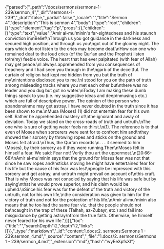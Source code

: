 {"parsed":{"_path":"/docs/sermons/sermons-1-239/sermon_4","_dir":"sermons-1-239","_draft":false,"_partial":false,"_locale":"","title":"Sermon 4","description":"This is sermon 4","body":{"type":"root","children":[{"type":"element","tag":"p","props":{},"children":[{"type":"text","value":"Amir al-mu'minin's far-sightedness and his staunch conviction in\nBelief\nThrough us you got guidance in the darkness and secured high position, and through us you\ngot out of the gloomy night. The ears which do not listen to the cries may become deaf.\nHow can one who remained deaf to the loud cries (of the Qur'an and the Prophet) listen to\n(my) feeble voice. The heart that has ever palpitated (with fear of Allah) may get peace.\nI always apprehended from you consequences of treachery and I had seen you through in the\ngarb of the deceitful. The curtain of religion had kept me hidden from you but the truth of my\nintentions disclosed you to me.\nI stood for you on the path of truth among misleading tracks where you met each other but\nthere was no leader and you dug but got no water.\nToday I am making these dumb things speak to you (i.e. my suggestive ideas and deep\nmusings etc.) which are full of descriptive power. The opinion of the person who abandons\nme may get astray. I have never doubted in the truth since it has been shown to me.\nMusa (Moses) (1) did not entertain fear for his own self. Rather he apprehended mastery of\nthe ignorant and away of deviation. Today we stand on the cross-roads of truth and untruth.\nThe one who is sure of getting water feels no thirst.\n(1). The reference is to that even of Moses when sorcerers were sent for to confront him and\nthey showed their sorcery by throwing ropes and sticks on the ground and Moses felt afraid.\nThus, the Qur'an records:\n. . . it seemed to him (Moses), by their sorcery as if they were running.Then\nMoses felt in himself a fear. We said: Fear not! Verily thou art the uppermost.\n(20:66-68)\nAmir al-mu'minin says that the ground for Moses fear was not that since he saw ropes and\nsticks moving he might have entertained fear for his life but the cause of his fear was lest\npeople be impressed with this sorcery and get astray, and untruth might prevail on account of\nthis craft. That is why Moses was not consoled by saying that his life was safe but by saying\nthat he would prove superior, and his claim would be upheld.\nSince his fear was for the defeat of the truth and victory of the untruth, not for his own life,\nthe consideration was given to him for the victory of truth and not for the protection of his life.\nAmir al-mu'minin also means that he too had the same fear viz. that the people should not be\ncaught in the trap of these (Talhah, az-Zubayr, etc.) and fail into misguidance by getting astray\nfrom the true faith. Otherwise, he himself never feared for his own life."}]}],"toc":{"title":"","searchDepth":2,"depth":2,"links":[]}},"_type":"markdown","_id":"content:1.docs:2. sermons:Sermons 1 - 239:sermon_4.md","_source":"content","_file":"1.docs/2. sermons/Sermons 1 - 239/sermon_4.md","_extension":"md"},"hash":"wyEeXpfsXl"}